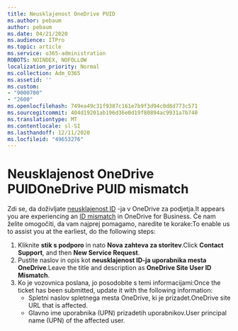 ```yaml
---
title: Neusklajenost OneDrive PUID
ms.author: pebaum
author: pebaum
ms.date: 04/21/2020
ms.audience: ITPro
ms.topic: article
ms.service: o365-administration
ROBOTS: NOINDEX, NOFOLLOW
localization_priority: Normal
ms.collection: Adm_O365
ms.assetid: ''
ms.custom:
- "9000700"
- "2600"
ms.openlocfilehash: 749ea49c31f9387c161e7b9f3d94c0d8d773c571
ms.sourcegitcommit: 404d19201ab196d36e0d19f80894ac9931a7b740
ms.translationtype: MT
ms.contentlocale: sl-SI
ms.lasthandoff: 12/11/2020
ms.locfileid: "49653276"
---
```

# <a name="onedrive-puid-mismatch"></a><span data-ttu-id="b1a24-102">Neusklajenost OneDrive PUID</span><span class="sxs-lookup"><span data-stu-id="b1a24-102">OneDrive PUID mismatch</span></span>

<span data-ttu-id="b1a24-103">Zdi se, da doživljate [neusklajenost ID](https://docs.microsoft.com/sharepoint/troubleshoot/administration/access-denied-or-need-permission-error-sharepoint-online-or-onedrive-for-business#when-accessing-a-onedrive-site) -ja v OneDrive za podjetja.</span><span class="sxs-lookup"><span data-stu-id="b1a24-103">It appears you are experiencing an [ID mismatch](https://docs.microsoft.com/sharepoint/troubleshoot/administration/access-denied-or-need-permission-error-sharepoint-online-or-onedrive-for-business#when-accessing-a-onedrive-site) in OneDrive for Business.</span></span> <span data-ttu-id="b1a24-104">Če nam želite omogočiti, da vam najprej pomagamo, naredite te korake:</span><span class="sxs-lookup"><span data-stu-id="b1a24-104">To enable us to assist you at the earliest, do the following steps:</span></span>

1. <span data-ttu-id="b1a24-105">Kliknite  **stik s podporo** in nato  **Nova zahteva za storitev**.</span><span class="sxs-lookup"><span data-stu-id="b1a24-105">Click  **Contact Support**, and then  **New Service Request**.</span></span>
2. <span data-ttu-id="b1a24-106">Pustite naslov in opis kot  **neusklajenost ID-ja uporabnika mesta OneDrive**.</span><span class="sxs-lookup"><span data-stu-id="b1a24-106">Leave the title and description as  **OneDrive Site User ID Mismatch**.</span></span>
3. <span data-ttu-id="b1a24-107">Ko je vozovnica poslana, jo posodobite s temi informacijami:</span><span class="sxs-lookup"><span data-stu-id="b1a24-107">Once the ticket has been submitted, update it with the following information:</span></span>
    - <span data-ttu-id="b1a24-108">Spletni naslov spletnega mesta OneDrive, ki je prizadet.</span><span class="sxs-lookup"><span data-stu-id="b1a24-108">OneDrive site URL that is affected.</span></span>
    - <span data-ttu-id="b1a24-109">Glavno ime uporabnika (UPN) prizadetih uporabnikov.</span><span class="sxs-lookup"><span data-stu-id="b1a24-109">User principal name (UPN) of the affected user.</span></span>
